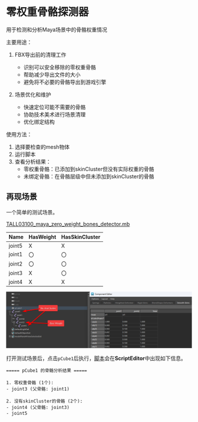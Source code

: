 # 零权重骨骼探测器

用于检测和分析Maya场景中的骨骼权重情况

主要用途：

1. FBX导出前的清理工作
    - 识别可以安全移除的零权重骨骼
    - 帮助减少导出文件的大小
    - 避免将不必要的骨骼导出到游戏引擎

2. 场景优化和维护
    - 快速定位可能不需要的骨骼
    - 协助技术美术进行场景清理
    - 优化绑定结构

使用方法：

1. 选择要检查的mesh物体
2. 运行脚本
3. 查看分析结果：
    - 零权重骨骼：已添加到skinCluster但没有实际权重的骨骼
    - 未绑定骨骼：在骨骼层级中但未添加到skinCluster的骨骼

## 再现场景

一个简单的测试场景。

[TALL03100_maya_zero_weight_bones_detector.mb](TALL03100/TALL03100_maya_zero_weight_bones_detector.mb)

| Name   | HasWeight | HasSkinCluster |
|--------|-----------|----------------|
| joint5 | X         | X              |
| joint1 | 〇         | 〇              |
| joint2 | 〇         | 〇              |
| joint3 | X         | 〇              |
| joint4 | X         | X              |

![zero_weight_bones.png](TALL02100/images/zero_weight_bones.png)

打开测试场景后，点击`pCube1`后执行，[脚本](TALL03100/maya_zero_weight_bones_detector.py)会在**ScriptEditor**中出现如下信息。




```text
===== pCube1 的骨骼分析结果 =====

1. 零权重骨骼 (1个):
- joint3 (父骨骼: joint1)

2. 没有skinCluster的骨骼 (2个):
- joint4 (父骨骼: joint3)
- joint5
```






